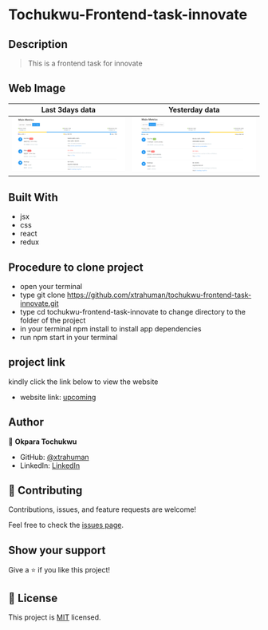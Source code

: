 # Tochukwu-Frontend-task-innovate

## Description
> This is a frontend task for innovate

## Web Image 

Last 3days data                       |  Yesterday data
:-------------------------------:|:---------------------------------------:
![image1](./public/Capture.PNG)  |  ![image2](./public/Capture2.PNG)


## Built With

- jsx
- css
- react
- redux

## Procedure to clone project
- open your terminal
- type git clone https://github.com/xtrahuman/tochukwu-frontend-task-innovate.git
- type cd tochukwu-frontend-task-innovate to change directory to the folder of the project
- in your terminal npm install to install app dependencies
- run npm start in your terminal 


## project link
kindly click the link below to view the website
- website link: [upcoming]()

## Author

👤 **Okpara Tochukwu**

- GitHub: [@xtrahuman](https://github.com/xtrahuman)
- LinkedIn: [LinkedIn](https://linkedin.com/in/tochukwu-okpara-449528197)


## 🤝 Contributing

Contributions, issues, and feature requests are welcome!

Feel free to check the [issues page](../../issues/).

## Show your support

Give a ⭐️ if you like this project!


## 📝 License

This project is [MIT](./MIT.md) licensed.
